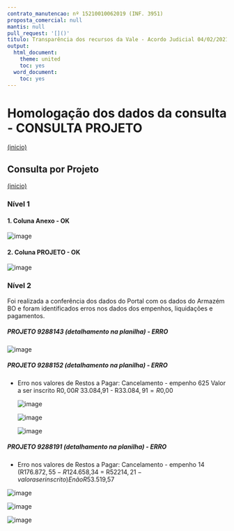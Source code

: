 ```yaml
---
contrato_manutencao: nº 15210010062019 (INF. 3951)
proposta_comercial: null
mantis: null
pull_request: '[]()'
titulo: Transparência dos recursos da Vale - Acordo Judicial 04/02/2021
output:
  html_document:
    theme: united
    toc: yes
  word_document:
    toc: yes
---
```


# Homologação dos dados da consulta - CONSULTA PROJETO
<a href="#top">(inicio)</a>

<div class="alert alert-warning">

## Consulta por Projeto
<a href="#top">(inicio)</a>

### Nível 1

  
#### 1. Coluna Anexo - OK
  
![image](https://user-images.githubusercontent.com/52920939/171647904-eb69b2bd-c36f-4547-8332-dbdc846fa0a2.png)


#### 2. Coluna PROJETO - OK
  
![image](https://user-images.githubusercontent.com/52920939/171852572-f476c65c-42a1-4d6d-a3b6-0d8517277ae7.png)

  
### Nível 2  
  

Foi realizada a conferência dos dados do Portal com os dados do Armazém BO e foram identificados erros nos dados dos empenhos, liquidações e pagamentos.

##### PROJETO 9288143 (detalhamento na planilha) - ERRO

![image](https://user-images.githubusercontent.com/52920939/171648001-4b2cb2fa-636a-40b1-8b83-8f6b4501f132.png)


##### PROJETO 9288152 (detalhamento na planilha) - ERRO

- Erro nos valores de Restos a Pagar: Cancelamento - empenho 625
  Valor a ser inscrito R$0,00
  R$ 33.084,91 - R$33.084,91 = R$0,00
  
  ![image](https://user-images.githubusercontent.com/52920939/171648884-eb8eae38-9166-4b2e-80ce-fc26c5da19ff.png)

  ![image](https://user-images.githubusercontent.com/52920939/171648949-c7a9c8fe-b86a-47e8-b2e6-c5df785dd593.png)

  ![image](https://user-images.githubusercontent.com/52920939/171649064-0ab17a5e-5329-4b17-91be-321fe3527e54.png)

  
##### PROJETO 9288191 (detalhamento na planilha) - ERRO

- Erro nos valores de Restos a Pagar: Cancelamento - empenho 14 (R$176.872,55 - R$124.658,34 = R$52214,21 - valor a ser inscrito)
  E não R$53.519,57
  
![image](https://user-images.githubusercontent.com/52920939/171648897-6fbe92cf-a1c2-4d74-8d06-ef300443d8d0.png)

![image](https://user-images.githubusercontent.com/52920939/171648986-e7e259c6-8658-44b3-aaa6-01b6c152ee63.png)
  
![image](https://user-images.githubusercontent.com/52920939/171649226-e3ba02c9-48b9-4928-8385-795f6f33aa5f.png)




